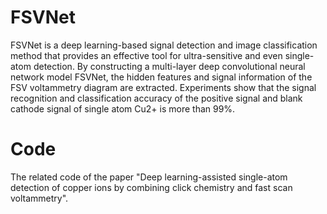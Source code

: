 # FSVNet
FSVNet is a deep learning-based signal detection and image classification method that provides an effective tool for ultra-sensitive and even single-atom detection. By constructing a multi-layer deep convolutional neural network model FSVNet, the hidden features and signal information of the FSV voltammetry diagram are extracted. Experiments show that the signal recognition and classification accuracy of the positive signal and blank cathode signal of single atom Cu2+ is more than 99%.

# Code
The related code of the paper "Deep learning-assisted single-atom detection of copper ions by combining click chemistry and fast scan voltammetry".
